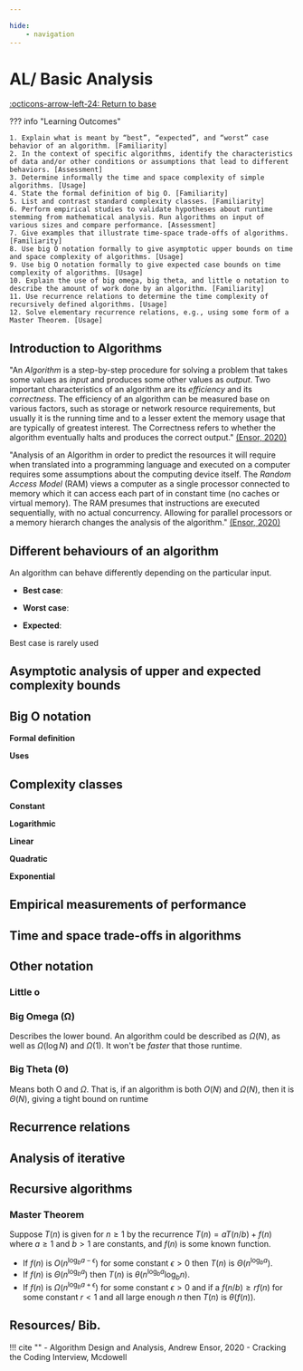 ```yaml
---

hide:
    - navigation
---
```

# AL/ Basic Analysis

[:octicons-arrow-left-24: Return to base](/Bodies-of-Knowledge/Algorithms-Complexity/)

??? info "Learning Outcomes"

    1. Explain what is meant by “best”, “expected”, and “worst” case behavior of an algorithm. [Familiarity]
    2. In the context of specific algorithms, identify the characteristics of data and/or other conditions or assumptions that lead to different behaviors. [Assessment]
    3. Determine informally the time and space complexity of simple algorithms. [Usage]
    4. State the formal definition of big O. [Familiarity]
    5. List and contrast standard complexity classes. [Familiarity]
    6. Perform empirical studies to validate hypotheses about runtime stemming from mathematical analysis. Run algorithms on input of various sizes and compare performance. [Assessment]
    7. Give examples that illustrate time-space trade-offs of algorithms. [Familiarity]
    8. Use big O notation formally to give asymptotic upper bounds on time and space complexity of algorithms. [Usage]
    9. Use big O notation formally to give expected case bounds on time complexity of algorithms. [Usage]
    10. Explain the use of big omega, big theta, and little o notation to describe the amount of work done by an algorithm. [Familiarity]
    11. Use recurrence relations to determine the time complexity of recursively defined algorithms. [Usage]
    12. Solve elementary recurrence relations, e.g., using some form of a Master Theorem. [Usage]

## Introduction to Algorithms

"An *Algorithm* is a step-by-step procedure for solving a problem that takes some values as *input* and produces some other values as *output*. Two important characteristics of an algorithm are its *efficiency* and its *correctness*.  The efficiency of an algorithm can be measured base on various factors, such as storage or network resource requirements, but usually it is the running time and to a lesser extent the memory usage that are typically of greatest interest.  The Correctness refers to whether the algorithm eventually halts and produces the correct output." [(Ensor, 2020)](#resources-bib)

"Analysis of an Algorithm in order to predict the resources it will require when translated into a programming language and executed on a computer requires some assumptions about the computing device itself. The *Random Access Model* (RAM) views a computer as a single processor connected to memory which it can access each part of in constant time (no caches or virtual memory). The RAM presumes that instructions are executed sequentially, with no actual concurrency. Allowing for parallel processors or a memory hierarch changes the analysis of the algorithm." [(Ensor, 2020)](#resources-bib)

## Different behaviours of an algorithm

An algorithm can behave differently depending on the particular input. 

- **Best case**:

- **Worst case**:

- **Expected**:

Best case is rarely used

## Asymptotic analysis of upper and expected complexity bounds

## Big O notation

**Formal definition**

**Uses**

## Complexity classes

**Constant**

**Logarithmic**

**Linear**

**Quadratic**

**Exponential**

## Empirical measurements of performance

## Time and space trade-offs in algorithms

## Other notation

### Little o

### Big Omega (&#937;)

Describes the lower bound. An algorithm could be described as $\Omega (N)$, as well as $\Omega (\log N)$ and $\Omega (1)$. It won't be *faster* that those runtime.

### Big Theta (&#920;)

Means both O and $\Omega$. That is, if an algorithm is both $O(N)$ and $\Omega (N)$, then it is $\Theta (N)$, giving a tight bound on runtime

## Recurrence relations

## Analysis of iterative

## Recursive algorithms

### Master Theorem

Suppose $T(n)$ is given for $n \geq 1$ by the recurrence $T(n) = aT(n/b) + f(n)$ where $a \geq 1$ and $b > 1$ are constants, and $f(n)$ is some known function.

- If $f(n)$ is $O(n^{\log_{b}a-\epsilon})$ for some constant $\epsilon > 0$ then $T(n)$ is $\Theta({n^{\log_{b}a})}.$
- If $f(n)$ is $\Theta({n^{\log_{b}a}})$ then $T(n)$ is $\theta({n^{\log_{b}a}} \log_{b}n).$
- If $f(n)$ is $\Omega({n^{\log_{b}a+\epsilon}})$ for some constant $\epsilon > 0$ and if a $f(n/b) \geq r f(n)$ for some constant $r < 1$ and all large enough $n$ then $T(n)$ is $\theta(f(n)).$

## Resources/ Bib.

!!! cite ""
    - Algorithm Design and Analysis, Andrew Ensor, 2020
    - Cracking the Coding Interview, Mcdowell